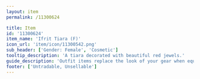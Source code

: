 ```yaml
---
layout: item
permalink: /11300624

title: Item
id: '11300624'
item_name: 'Ifrit Tiara (F)'
icon_url: 'item/icon/11300542.png'
sub_header: ['Gender: Female', 'Cosmetic']
tooltip_description: 'A tiara decorated with beautiful red jewels.'
guide_description: 'Outfit items replace the look of your gear when equipped.'
footer: ['Untradable, Unsellable']
---
```


